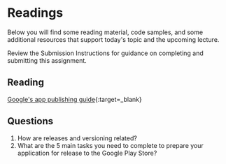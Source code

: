 # Readings

Below you will find some reading material, code samples, and some additional resources that support today's topic and the upcoming lecture.

Review the Submission Instructions for guidance on completing and submitting this assignment.

## Reading

[Google's app publishing guide](https://developer.android.com/studio/publish){:target=_blank}

<!-- Mix it up! Create the questions with pointed answers, fill in the blank, or opinion/open ended -->

## Questions
1. How are releases and versioning related?
2. What are the 5 main tasks you need to complete to prepare your application for release to the Google Play Store?